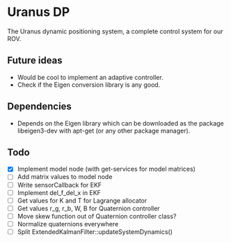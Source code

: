 # Uranus DP
The Uranus dynamic positioning system, a complete control system for our ROV.

## Future ideas
- Would be cool to implement an adaptive controller.
- Check if the Eigen conversion library is any good.

## Dependencies
- Depends on the Eigen library which can be downloaded as the package libeigen3-dev with apt-get (or any other package manager).

## Todo
- [x] Implement model node (with get-services for model matrices) 
- [ ] Add matrix values to model node
- [ ] Write sensorCallback for EKF
- [ ] Implement del_f_del_x in EKF
- [ ] Get values for K and T for Lagrange allocator
- [ ] Get values r_g, r_b, W, B for Quaternion controller
- [ ] Move skew function out of Quaternion controller class?
- [ ] Normalize quaternions everywhere
- [ ] Split ExtendedKalmanFilter::updateSystemDynamics()